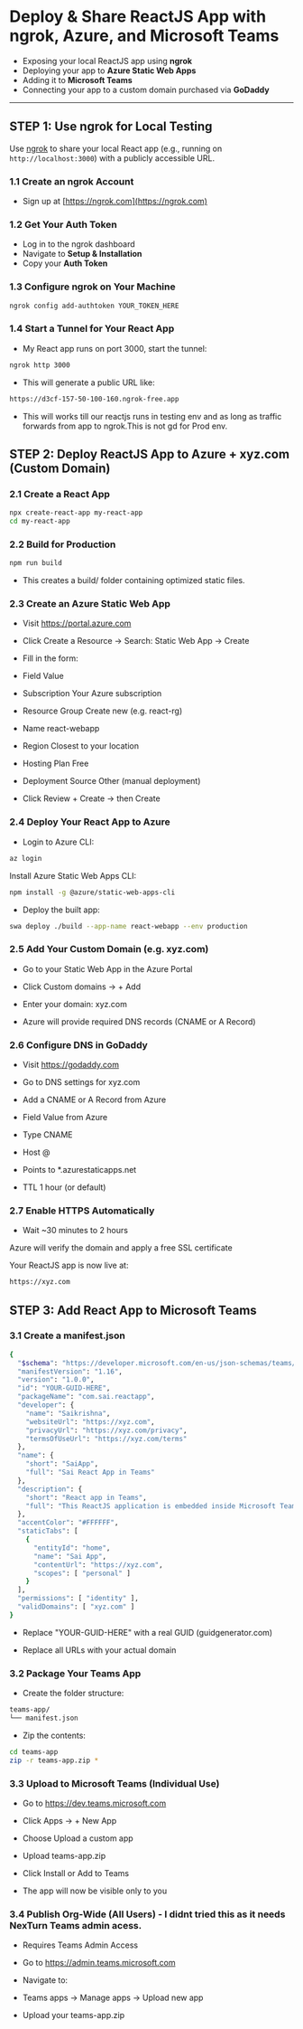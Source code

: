 # Deploy & Share ReactJS App with ngrok, Azure, and Microsoft Teams

- Exposing your local ReactJS app using **ngrok**
- Deploying your app to **Azure Static Web Apps**
- Adding it to **Microsoft Teams** 
- Connecting your app to a custom domain purchased via **GoDaddy**

---

##  STEP 1: Use ngrok for Local Testing

Use [ngrok](https://ngrok.com) to share your local React app (e.g., running on `http://localhost:3000`) with a publicly accessible URL.

### 1.1 Create an ngrok Account

- Sign up at [https://ngrok.com](https://ngrok.com)

### 1.2 Get Your Auth Token

- Log in to the ngrok dashboard
- Navigate to **Setup & Installation**
- Copy your **Auth Token**

### 1.3 Configure ngrok on Your Machine

```bash
ngrok config add-authtoken YOUR_TOKEN_HERE
```

### 1.4 Start a Tunnel for Your React App

- My React app runs on port 3000, start the tunnel:

```bash
ngrok http 3000
```
- This will generate a public URL like:

```bash
https://d3cf-157-50-100-160.ngrok-free.app
```
-  This will works till our reactjs runs in  testing env and as long as traffic forwards from app to ngrok.This is not gd for Prod env.

## STEP 2: Deploy ReactJS App to Azure + xyz.com (Custom Domain)
  
### 2.1 Create a React App

```bash
npx create-react-app my-react-app
cd my-react-app
```
### 2.2 Build for Production
```bash
npm run build
```
- This creates a build/ folder containing optimized static files.

### 2.3 Create an Azure Static Web App

- Visit https://portal.azure.com

- Click Create a Resource → Search: Static Web App → Create

- Fill in the form:

- Field	Value
- Subscription	Your Azure subscription
- Resource Group	Create new (e.g. react-rg)
- Name	react-webapp
- Region	Closest to your location
- Hosting Plan	Free
- Deployment Source	Other (manual deployment)

- Click Review + Create → then Create

### 2.4 Deploy Your React App to Azure

- Login to Azure CLI:

```bash
az login
```
Install Azure Static Web Apps CLI:

```bash
npm install -g @azure/static-web-apps-cli
```
- Deploy the built app:

```bash
swa deploy ./build --app-name react-webapp --env production
```
### 2.5 Add Your Custom Domain (e.g. xyz.com)

- Go to your Static Web App in the Azure Portal

- Click Custom domains → + Add

- Enter your domain: xyz.com

- Azure will provide required DNS records (CNAME or A Record)

### 2.6 Configure DNS in GoDaddy
- Visit https://godaddy.com

- Go to DNS settings for xyz.com

- Add a CNAME or A Record from Azure

- Field	Value from Azure
- Type	CNAME
- Host	@
- Points to	*.azurestaticapps.net
- TTL	1 hour (or default)

### 2.7 Enable HTTPS Automatically

- Wait ~30 minutes to 2 hours

Azure will verify the domain and apply a free SSL certificate

 Your ReactJS app is now live at:

```bash
https://xyz.com
```
## STEP 3: Add React App to Microsoft Teams

### 3.1 Create a manifest.json

```bash
{
  "$schema": "https://developer.microsoft.com/en-us/json-schemas/teams/v1.16/MicrosoftTeams.schema.json",
  "manifestVersion": "1.16",
  "version": "1.0.0",
  "id": "YOUR-GUID-HERE",
  "packageName": "com.sai.reactapp",
  "developer": {
    "name": "Saikrishna",
    "websiteUrl": "https://xyz.com",
    "privacyUrl": "https://xyz.com/privacy",
    "termsOfUseUrl": "https://xyz.com/terms"
  },
  "name": {
    "short": "SaiApp",
    "full": "Sai React App in Teams"
  },
  "description": {
    "short": "React app in Teams",
    "full": "This ReactJS application is embedded inside Microsoft Teams as a personal tab."
  },
  "accentColor": "#FFFFFF",
  "staticTabs": [
    {
      "entityId": "home",
      "name": "Sai App",
      "contentUrl": "https://xyz.com",
      "scopes": [ "personal" ]
    }
  ],
  "permissions": [ "identity" ],
  "validDomains": [ "xyz.com" ]
}
```
- Replace "YOUR-GUID-HERE" with a real GUID (guidgenerator.com)

- Replace all URLs with your actual domain

### 3.2 Package Your Teams App

- Create the folder structure:

```bash
teams-app/
└── manifest.json
```
- Zip the contents:

```bash
cd teams-app
zip -r teams-app.zip *
```
### 3.3 Upload to Microsoft Teams (Individual Use)

- Go to https://dev.teams.microsoft.com

- Click Apps → + New App

- Choose Upload a custom app

- Upload teams-app.zip

- Click Install or Add to Teams

- The app will now be visible only to you

### 3.4 Publish Org-Wide (All Users) - I didnt tried this as it needs NexTurn Teams admin acess.

- Requires Teams Admin Access

- Go to https://admin.teams.microsoft.com

- Navigate to:
- Teams apps → Manage apps → Upload new app

- Upload your teams-app.zip

